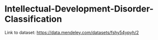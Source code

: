 # Intellectual-Development-Disorder-Classification

Link to dataset: https://data.mendeley.com/datasets/fshy54ypyh/2
